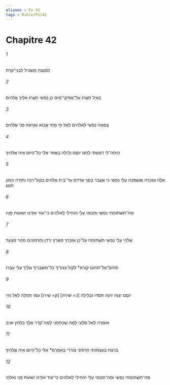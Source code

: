 ```yaml
---
aliases : Ps 42
tags : Bible/Ps/42
---
```


# Chapitre 42

###### 1
לַמְנַצֵּחַ מַשְׂכִּיל לִבְנֵי־קֹרַח׃
###### 2
כְּאַיָּל תַּעֲרֹג עַל־אֲפִיקֵי־מָיִם כֵּן נַפְשִׁי תַעֲרֹג אֵלֶיךָ אֱלֹהִים׃
###### 3
צָמְאָה נַפְשִׁי לֵאלֹהִים לְאֵל חָי מָתַי אָבֹוא וְאֵרָאֶה פְּנֵי אֱלֹהִים׃
###### 4
הָיְתָה־לִּי דִמְעָתִי לֶחֶם יֹוםָם וָלָיְלָה בֶּאֱמֹר אֵלַי כָּל־הַיֹּום אַיֵּה אֱלֹהֶיךָ׃
###### 5
אֵלֶּה אֶזְכְּרָה וְאֶשְׁפְּכָה עָלַי נַפְשִׁי כִּי אֶעֱבֹר בַּסָּךְ אֶדַּדֵּם עַד־בֵּית אֱלֹהִים בְּקֹול־רִנָּה וְתֹודָה הָמֹון חֹוגֵג׃
###### 6
מַה־תִּשְׁתֹּוחֲחִי נַפְשִׁי וַתֶּהֱמִי עָלָי הֹוחִילִי לֵאלֹהִים כִּי־עֹוד אֹודֶנּוּ יְשׁוּעֹות פָּנָיו׃
###### 7
אֱלֹהַי עָלַי נַפְשִׁי תִשְׁתֹּוחָח עַל־כֵּן אֶזְכָּרְךָ מֵאֶרֶץ יַרְדֵּן וְחֶרְמֹונִים מֵהַר מִצְעָר׃
###### 8
תְּהֹום־אֶל־תְּהֹום קֹורֵא* לְקֹול צִנֹּורֶיךָ כָּל־מִשְׁבָּרֶיךָ וְגַלֶּיךָ עָלַי עָבָרוּ׃
###### 9
יֹוםָם יְצַוֶּה יְהוָה חַסְדֹּו וּבַלַּיְלָה [כ= שִׁירָהּ] [ק= שִׁירֹו] עִמִּי תְּפִלָּה לְאֵל חַיָּי׃
###### 10
אֹומְרָה לְאֵל סַלְעִי לָמָה שְׁכַחְתָּנִי לָמָּה־קֹדֵר אֵלֵךְ בְּלַחַץ אֹויֵב׃
###### 11
בְּרֶצַח בְּעַצְמֹותַי חֵרְפוּנִי צֹורְרָי בְּאָמְרָמ* אֵלַי כָּל־הַיֹּום אַיֵּה אֱלֹהֶיךָ׃
###### 12
מַה־תִּשְׁתֹּוחֲחִי נַפְשִׁי וּמַה־תֶּהֱמִי עָלָי הֹוחִילִי לֵאלֹהִים כִּי־עֹוד אֹודֶנּוּ יְשׁוּעֹת פָּנַי וֵאלֹהָי׃
